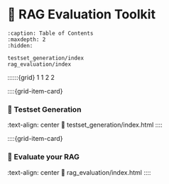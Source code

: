 # 🧰 RAG Evaluation Toolkit

```{toctree}
:caption: Table of Contents
:maxdepth: 2
:hidden:

testset_generation/index
rag_evaluation/index
```

::::::{grid} 1 1 2 2


::::{grid-item-card} <br/><h3>🎯 Testset Generation</h3>
:text-align: center
:link: testset_generation/index.html
::::

::::{grid-item-card} <br/><h3>🥇  Evaluate your RAG</h3>
:text-align: center
:link: rag_evaluation/index.html
::::
